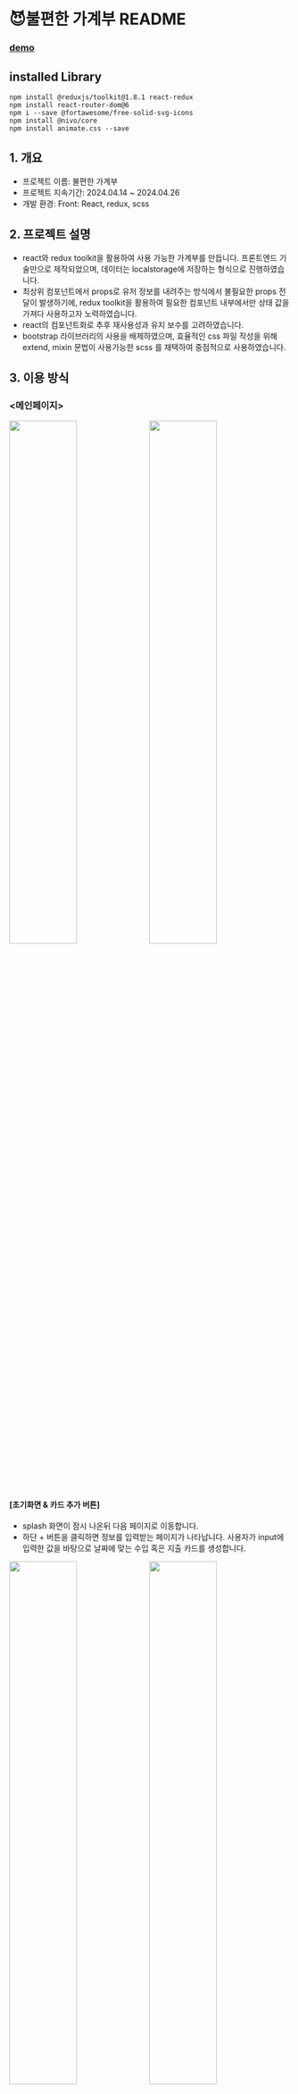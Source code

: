 # 😈불편한 가계부 README
### [demo](https://pvvng.github.io/hostHousehold/)

## installed Library
    npm install @reduxjs/toolkit@1.8.1 react-redux
    npm install react-router-dom@6
    npm i --save @fortawesome/free-solid-svg-icons
    npm install @nivo/core
    npm install animate.css --save

## 1. 개요
- 프로젝트 이름: 불편한 가계부
- 프로젝트 지속기간: 2024.04.14 ~ 2024.04.26
- 개발 환경: Front: React, redux, scss

## 2. 프로젝트 설명
- react와 redux toolkit을 활용하여 사용 가능한 가계부를 만듭니다. 프론트엔드 기술만으로 제작되었으며, 데이터는 localstorage에 저장하는 형식으로 진행하였습니다.
- 최상위 컴포넌트에서 props로 유저 정보를 내려주는 방식에서 불필요한 props 전달이 발생하기에, redux toolkit을 활용하여 필요한 컴포넌트 내부에서만 상태 값을 가져다 사용하고자 노력하였습니다. 
- react의 컴포넌트화로 추후 재사용성과 유지 보수를 고려하였습니다.
- bootstrap 라이브러리의 사용을 배제하였으며, 효율적인 css 파일 작성을 위해 extend, mixin 문법이 사용가능한 scss 를 채택하여 중점적으로 사용하였습니다.

## 3. 이용 방식

### <메인페이지>        
<div>
<img src = 'https://github.com/pvvng/hostHousehold/assets/112927193/d6c7598d-c81f-4a70-be46-19122149d961' width='49%'/>
<img src = 'https://github.com/pvvng/hostHousehold/assets/112927193/8b1f86b8-ac39-471f-8b35-0368f220731e' width='49%'/>
</div>

#### [초기화면 & 카드 추가 버튼]
- splash 화면이 잠시 나온뒤 다음 페이지로 이동합니다.
- 하단 + 버튼을 클릭하면 정보를 입력받는 페이지가 나타납니다. 사용자가 input에 입력한 값을 바탕으로 날짜에 맞는 수입 혹은 지출 카드를 생성합니다.

<div>
<img src = 'https://github.com/pvvng/hostHousehold/assets/112927193/6eaf0f2f-055c-4176-a939-c5b00f14a52b' width='49%',/>
<img src = 'https://github.com/pvvng/hostHousehold/assets/112927193/ecb5a277-9bd1-4786-9fd4-14a11926f145' width='49%'/>
</div>

#### [월 별 캐러셀 & 옵션 수정 및 삭제]
- 현재 달(month)를 기준으로 캐러셀의 디폴트 위치가 정해지며, 캐러셀을 움직이면 현재 위치에 따른 카드가 출력됩니다.
- select의 옵션 수정 및 삭제가 가능합니다. 옵션 값을 받는 input 태그가 비어있으면 옵션을 삭제합니다.

<div>
<img src = 'https://github.com/pvvng/hostHousehold/assets/112927193/1399334c-e206-4fbb-9ed6-1715ca2de4cc' width='49%'/>
<img src = 'https://github.com/pvvng/hostHousehold/assets/112927193/669b35bd-a0d4-421c-9a1c-e19371eb30fc' width='49%'/>
</div>

#### [수입/지출 navbar & 날짜별 카드 생성 & 카드 삭제 기능]
- 같은 날짜로 생성된 카드는 하나의 날짜 카드로 묶여서 생성됩니다. 또한, 생성되는 카드는 느린 날짜 순서대로 정렬됩니다. 캐러셀 아래에 위치한 수입/지출 navbar는 현재 달의 총 수입과 총 지출을 표시합니다.
- 카드를 터치해서 원하는 카드를 삭제할 수 있습니다.

<div align = 'center'>
<img src = 'https://github.com/pvvng/hostHousehold/assets/112927193/5da80e31-4fa4-4ffd-bb62-44a0af8904c1' width='49%'/>
</div>

#### [검색 버튼]
- 하단 검색 버튼을 클릭하면 숨겨진 input이 나타납니다. 해당 input에 입력받은 값을 바탕으로 현재 생성된 카드 중에서 일치하는 값만을 보여줍니다.

---

### <통계 페이지>

<div align = 'center'>
<img src = 'https://github.com/pvvng/hostHousehold/assets/112927193/077c00d5-d194-477b-8d86-3ab58c09bbe8' width='49%'/>
</div>

#### [통계 그래프]
- 해당 월에 수입과 지출을 nivo library 그래프로 보여줍니다. 메인 페이지와 마찬가지로, 캐러셀을 움직이면 현재 캐러셀 위치에 맞는 값을 보여줍니다. 

---

### <예산/자산 페이지>

<div>
<img src = 'https://github.com/pvvng/hostHousehold/assets/112927193/d949cc60-8aa4-46f8-bc67-ddee1d009b3f' width='49%'/>
<img src = 'https://github.com/pvvng/hostHousehold/assets/112927193/83b24cdf-21fc-42a6-ba4e-f1a60e2a13fd' width='49%''/>
</div>

#### [예산 설정 & 현재 자산]
- 예산/자산 페이지 상단 버튼을 클릭해서 예산 혹은 자산 페이지를 확인 가능합니다.
- 예산 설정 버튼을 통해 사용자가 원하는 예산 설정이 가능하며, 예산을 초과하였으면 진행 바의 색이 붉게 변합니다.
- 자산 페이지에서는 현재 자산이 얼마나 남았으며, 현재 자산 현황을 확인 가능합니다.

## 4. 프로젝트 중 어려웠던 부분

- 데이터 정리가 가장 어려웠습니다. 현업에서 실제로 사용되는 데이터가 어떤 형식인지는 알지 못하는 상태로 해당 프로젝트를 시작했기 때문에 임의로 데이터를 구성하였는데, 처음 구성한 데이터 구조가 굉장히 비효율적이고 복잡했기 때문에 이를 처리하는 것에 상당히 애를 먹었습니다.
- localstorage에 사용자 데이터를 저장할 때 다른 페이지로 이동하고 메인페이지로 다시 이동하면 localstorage가 초기화 되는 문제가 있었습니다. 이를 컴포넌트가 새롭게 mount 되면 state는 초기화 되고, 초기화된 state를 localstorage에 저장하기에 발생하는 문제라고 판단하였고, 개선 방안으로 redux toolkit에 데이터를 저장하고 이를 localstorage에 불가변하게 저장하는 형식으로 변경하여 문제를 해결하였습니다.
- 메인 페이지에서 카드가 일정 갯수 이상 추가되면 메인 페이지의 width가 약간 커지는 문제가 있었습니다. 원인 파악 결과, 이는 스크롤이 추가되면서 뷰포트의 넓이가 달라지고, 달라진 뷰포트의 크기만큼 메인페이지의 width가 커졌기에 발생한 문제라고 판단했습니다. 메인페이지의 width를 calc(100vw - 스크롤 넓이) 를 통해 해결하려고 하였으나 실패하였고, 결국 css에서 body 태그에 직접 접근하여 스크롤 넓이를 조절하는 방식으로 문제를 해결했습니다.

## 4. 후기
### 추후 추가하고 싶은 기능 혹은 느낀 점


✔ 카드를 삭제하는 버튼 뿐 아니라, 카드의 내용을 변경하는 기능을 추가하고 싶습니다.


✔ 실제 BE와 통신하는 구조로 개편하고 싶습니다. 프로젝트를 하면서 데이터를 처리하고 저장할 때마다 통신을 통해서 데이터를 저장했다면 더 효율적인 데이터 저장이 가능했겠다라는 생각이 들었습니다. 후에 개편을 할 기회가 생긴다면 BE 팀원과 함께 하거나, JSON 파일을 이용한 AJAX 통신을 구현하고자 합니다


✔ 큰 그림을 그리는 것이 얼마나 중요한지 알게되었습니다. 프로젝트를 진행하면서 그때 그때마다 생각나는 기능을 추가하다 보니, 프로젝트 후반엔 내가 어떤 기능을 어떻게 추가했는지 기억이 잘 나지 않고, 컴포넌트 구조도 꼬여서 이를 해결하는데 상당히 힘들었던 기억이 있습니다. 다음 프로젝트에서는 먼저 구현할 기능과 react 컴포넌트 구조의 틀을 먼저 짜놓고, 프로젝트를 시작하는 것이 효율적일 것이라 생각합니다. 
